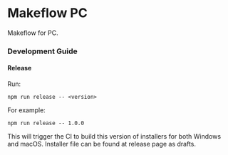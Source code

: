 # Makeflow PC

Makeflow for PC.

### Development Guide

#### Release

Run:

```
npm run release -- <version>
```

For example:

```
npm run release -- 1.0.0
```

This will trigger the CI to build this version of installers for both Windows and macOS. Installer file can be found at release page as drafts.
